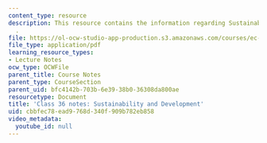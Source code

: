 ```yaml
---
content_type: resource
description: This resource contains the information regarding Sustainability and Development
  .
file: https://ol-ocw-studio-app-production.s3.amazonaws.com/courses/ec-701j-d-lab-i-development-fall-2009/cbbfec78ead9768d340f909b782eb858_MITEC_701JF09_lec36_notes.pdf
file_type: application/pdf
learning_resource_types:
- Lecture Notes
ocw_type: OCWFile
parent_title: Course Notes
parent_type: CourseSection
parent_uid: bfc4142b-703b-6e39-38b0-36308da800ae
resourcetype: Document
title: 'Class 36 notes: Sustainability and Development'
uid: cbbfec78-ead9-768d-340f-909b782eb858
video_metadata:
  youtube_id: null
---
```

